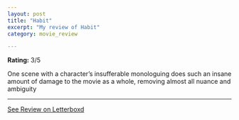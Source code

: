 ```yaml
---
layout: post
title: "Habit"
excerpt: "My review of Habit"
category: movie_review

---
```


**Rating:** 3/5

One scene with a character’s insufferable monologuing does such an insane amount of damage to the movie as a whole, removing almost all nuance and ambiguity

<hr>

[See Review on Letterboxd](https://boxd.it/2Ym0pb)
